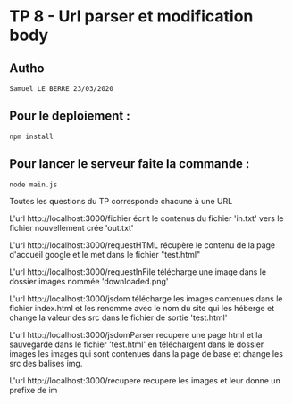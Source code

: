 # TP 8 - Url parser et modification body
## Autho
    Samuel LE BERRE 23/03/2020

## Pour le deploiement :
    npm install

## Pour lancer le serveur faite la commande :
    node main.js

    
Toutes les questions du TP corresponde chacune à une URL<br>

L'url http://localhost:3000/fichier écrit le contenus du fichier 'in.txt' vers le fichier nouvellement crée 'out.txt'<br>

L'url http://localhost:3000/requestHTML récupère le contenu de la page d'accueil google et le met dans le fichier "test.html"<br>

L'url http://localhost:3000/requestInFile télécharge une image dans le dossier images nommée 'downloaded.png'<br>

L'url http://localhost:3000/jsdom télécharge les images contenues dans le fichier index.html et les renomme avec le nom du site qui les héberge
et change la valeur des src dans le fichier de sortie 'test.html'<br>

L'url http://localhost:3000/jsdomParser recupere une page html et la sauvegarde dans le fichier 'test.html'
en téléchargent dans le dossier images les images qui sont contenues dans la page de base et change les src des balises img.<br>

L'url http://localhost:3000/recupere recupere les images et leur donne un prefixe de im<br>
